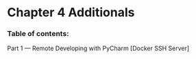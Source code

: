 # Chapter 4 Additionals

### Table of contents:

Part 1 — Remote Developing with PyCharm \[Docker SSH Server]
